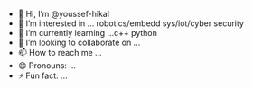 - 👋 Hi, I’m @youssef-hikal
- 👀 I’m interested in ... robotics/embedd sys/iot/cyber security
- 🌱 I’m currently learning ...c++ python
- 💞️ I’m looking to collaborate on ...
- 📫 How to reach me ...
- 😄 Pronouns: ...
- ⚡ Fun fact: ...

<!---
youssef-hikal/youssef-hikal is a ✨ special ✨ repository because its `README.md` (this file) appears on your GitHub profile.
You can click the Preview link to take a look at your changes.
--->

